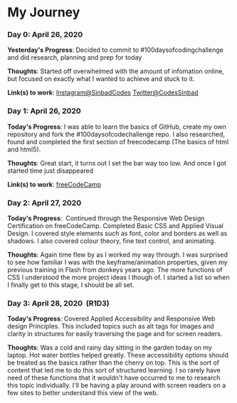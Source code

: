 # My Journey
### Day 0: April 26, 2020 

**Yesterday's Progress**: Decided to commit to #100daysofcodingchallenge and did research, planning and prep for today

**Thoughts**: Started off overwhelmed with the amount of infomation online, but focused on exactly what I wanted to achieve and stuck to it. 

**Link(s) to work**: [Instagram@SinbadCodes](https://www.instagram.com/sinbadcodes/) [Twitter@CodesSinbad](https://twitter.com/CodesSinbad)


### Day 1: April 26, 2020 

**Today's Progress**:  I was able to learn the basics of GitHub, create my own repository and fork the #100daysofcodechallenge repo. I also researched, found and completed the first section of freecodecamp (The basics of html and html5).

**Thoughts**: Great start, it turns out I set the bar way too low. And once I got started time just disappeared

**Link(s) to work**: [freeCodeCamp](https://www.freecodecamp.org/learn)


### Day 2: April 27, 2020 

**Today's Progress**:  Continued through the Responsive Web Design Certification on freeCodeCamp. Completed Basic CSS and Applied Visual Design. I covered style elements such as font, color and borders as well as shadows. I also covered colour theory, fine text control, and animating.

**Thoughts**: Again time flew by as I worked my way through. I was surprised to see how familiar I was with the keyframe/animation properties, given my previous training in Flash from donkeys years ago. The more functions of CSS I understood the more project ideas I though of. I started a list so when I finally get to this stage, I should be all set.



### Day 3: April 28, 2020  (R1D3)

**Today's Progress**: Covered Applied Accessibility and Responsive Web design Principles. This included topics such as alt tags for images and clarity in structures for easily traversing the page and for screen readers.

**Thoughts**: Was a cold and rainy day sitting in the garden today on my laptop. Hot water bottles helped greatly. These accessibility options should be treated as the basics rather than the cherry on top. This is the sort of content that led me to do this sort of structured learning. I so rarely have need of these functions that it wouldn't have occurred to me to research this topic individually. I'll be having a play around with screen readers on a few sites to better understand this view of the web.

